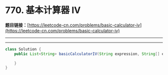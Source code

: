 # 770. 基本计算器 IV

**题目链接：**[https://leetcode-cn.com/problems/basic-calculator-iv](https://leetcode-cn.com/problems/basic-calculator-iv)

---

<Cards card="leetcode_770_basic-calculator-iv"></Cards>

---

```java
class Solution {
    public List<String> basicCalculatorIV(String expression, String[] evalvars, int[] evalints) {
        
    }
}
```